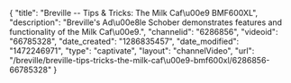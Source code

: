 {
    "title": "Breville -- Tips & Tricks: The Milk Caf\u00e9 BMF600XL",
    "description": "Breville's Ad\u00e8le Schober demonstrates features and functionality of the Milk Caf\u00e9.",
    "channelid": "6286856",
    "videoid": "66785328",
    "date_created": "1286835457",
    "date_modified": "1472246971",
    "type": "captivate",
    "layout": "channelVideo",
    "url": "\/breville\/breville-tips-tricks-the-milk-caf\u00e9-bmf600xl\/6286856-66785328"
}